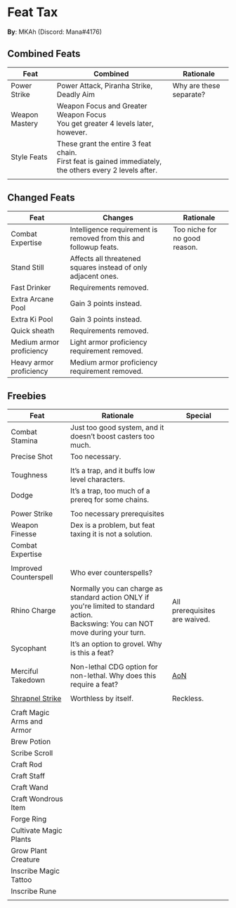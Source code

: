 # Feat Tax

**By**: MKAh (Discord: Mana#4176)

## Combined Feats

| Feat           | Combined                                                     | Rationale               |
| -------------- | ------------------------------------------------------------ | ----------------------- |
| Power Strike   | Power Attack, Piranha Strike, Deadly Aim                     | Why are these separate? |
| Weapon Mastery | Weapon Focus and Greater Weapon Focus<br />You get greater 4 levels later, however. |                         |
| Style Feats    | These grant the entire 3 feat chain.<br />First feat is gained immediately, the others every 2 levels after. |                         |
|                |                                                              |                         |

## Changed Feats

| Feat                     | Changes                                                      | Rationale                     |
| ------------------------ | ------------------------------------------------------------ | ----------------------------- |
| Combat Expertise         | Intelligence requirement is removed from this and followup feats. | Too niche for no good reason. |
| Stand Still              | Affects all threatened squares instead of only adjacent ones. |                               |
| Fast Drinker             | Requirements removed.                                        |                               |
| Extra Arcane Pool        | Gain 3 points instead.                                       |                               |
| Extra Ki Pool            | Gain 3 points instead.                                       |                               |
| Quick sheath             | Requirements removed.                                        |                               |
| Medium armor proficiency | Light armor proficiency requirement removed.                 |                               |
| Heavy armor proficiency  | Medium armor proficiency requirement removed.                |                               |

## Freebies

| Feat                                                         | Rationale                                                    | Special                                                      |
| ------------------------------------------------------------ | ------------------------------------------------------------ | ------------------------------------------------------------ |
| Combat Stamina                                               | Just too good system, and it doesn’t boost casters too much. |                                                              |
| Precise Shot                                                 | Too necessary.                                               |                                                              |
|                                                              |                                                              |                                                              |
| Toughness                                                    | It’s a trap, and it buffs low level characters.              |                                                              |
| Dodge                                                        | It’s a trap, too much of a prereq for some chains.           |                                                              |
|                                                              |                                                              |                                                              |
| Power Strike                                                 | Too necessary prerequisites                                  |                                                              |
| Weapon Finesse                                               | Dex is a problem, but feat taxing it is not a solution.      |                                                              |
| Combat Expertise                                             |                                                              |                                                              |
|                                                              |                                                              |                                                              |
| Improved Counterspell                                        | Who ever counterspells?                                      |                                                              |
| Rhino Charge                                                 | Normally you can charge as standard action ONLY if you're limited to standard action.<br />Backswing: You can NOT move during your turn. | All prerequisites are waived.                                |
| Sycophant                                                    | It’s an option to grovel. Why is this a feat?                |                                                              |
|                                                              |                                                              |                                                              |
| Merciful Takedown                                            | Non-lethal CDG option for non-lethal. Why does this require a feat? | [AoN](https://aonprd.com/FeatDisplay.aspx?ItemName=Merciful%20Takedown) |
|                                                              |                                                              |                                                              |
| [Shrapnel Strike](https://www.aonprd.com/FeatDisplay.aspx?ItemName=Shrapnel%20Strike) | Worthless by itself.                                         | Reckless.                                                    |
|                                                              |                                                              |                                                              |
| Craft Magic Arms and Armor                                   |                                                              |                                                              |
| Brew Potion                                                  |                                                              |                                                              |
| Scribe Scroll                                                |                                                              |                                                              |
| Craft Rod                                                    |                                                              |                                                              |
| Craft Staff                                                  |                                                              |                                                              |
| Craft Wand                                                   |                                                              |                                                              |
| Craft Wondrous Item                                          |                                                              |                                                              |
| Forge Ring                                                   |                                                              |                                                              |
| Cultivate Magic Plants                                       |                                                              |                                                              |
| Grow Plant Creature                                          |                                                              |                                                              |
| Inscribe Magic Tattoo                                        |                                                              |                                                              |
| Inscribe Rune                                                |                                                              |                                                              |
|                                                              |                                                              |                                                              |

